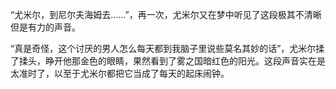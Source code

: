 “尤米尔，到尼尔夫海姆去……”，再一次，尤米尔又在梦中听见了这段极其不清晰但是有力的声音。

“真是奇怪，这个讨厌的男人怎么每天都到我脑子里说些莫名其妙的话”，尤米尔揉了揉头，睁开他那金色的眼睛，果然看到了雾之国暗红色的阳光。这段声音实在是太准时了，以至于尤米尔都把它当成了每天的起床闹钟。
